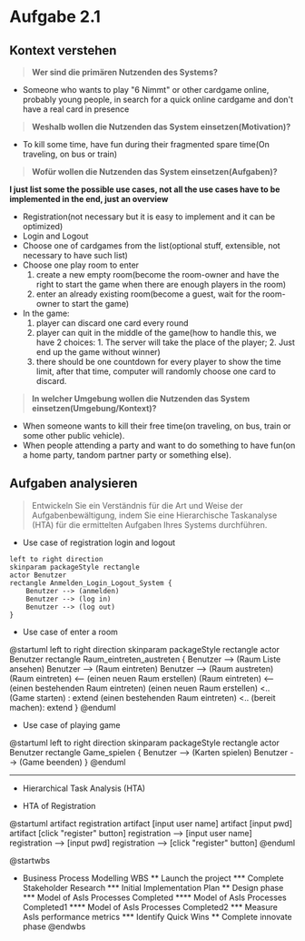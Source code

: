 # Aufgabe 2.1

## Kontext verstehen

> **Wer sind die primären Nutzenden des Systems?**

- Someone who wants to play "6 Nimmt" or other cardgame online, probably young people, in search for a quick online cardgame and don't have a real card in presence

> **Weshalb wollen die Nutzenden das System einsetzen(Motivation)?**

- To kill some time, have fun during their fragmented spare time(On traveling, on bus or train)

> **Wofür wollen die Nutzenden das System einsetzen(Aufgaben)?**

**I just list some the possible use cases, not all the use cases have to be implemented in the end, just an overview**

- Registration(not necessary but it is easy to implement and it can be optimized)
- Login and Logout
- Choose one of cardgames from the list(optional stuff, extensible, not necessary to have such list)
- Choose one play room to enter
	1. create a new empty room(become the room-owner and have the right to start the game when there are enough players in the room)
	2. enter an already existing room(become a guest, wait for the room-owner to start the game)
- In the game:
	1. player can discard one card every round
	2. player can quit in the middle of the game(how to handle this, we have 2 choices: 1. The server will take the place of the player; 2. Just end up the game without winner)
	3. there should be one countdown for every player to show the time limit, after that time, computer will randomly choose one card to discard.

> **In welcher Umgebung wollen die Nutzenden das System einsetzen(Umgebung/Kontext)?**

- When someone wants to kill their free time(on traveling, on bus, train or some other public vehicle).
- When people attending a party and want to do something to have fun(on a home party, tandom partner party or something else).

## Aufgaben analysieren

> Entwickeln Sie ein Verständnis für die Art und Weise der Aufgabenbewältigung, indem Sie eine Hierarchische Taskanalyse (HTA) für die ermittelten Aufgaben Ihres Systems durchführen.

- Use case of registration login and logout

```plantuml
left to right direction
skinparam packageStyle rectangle
actor Benutzer
rectangle Anmelden_Login_Logout_System {
	Benutzer --> (anmelden)
	Benutzer --> (log in)
	Benutzer --> (log out)
}
```

- Use case of enter a room

@startuml
left to right direction
skinparam packageStyle rectangle
actor Benutzer
rectangle Raum_eintreten_austreten {
	Benutzer --> (Raum Liste ansehen)
	Benutzer --> (Raum eintreten)
	Benutzer --> (Raum austreten)
	(Raum eintreten) <-- (einen neuen Raum erstellen) 
	(Raum eintreten) <-- (einen bestehenden Raum eintreten)
	(einen neuen Raum erstellen) <.. (Game starten) : extend
	(einen bestehenden Raum eintreten) <.. (bereit machen): extend
}
@enduml

- Use case of playing game

@startuml
left to right direction
skinparam packageStyle rectangle
actor Benutzer
rectangle Game_spielen {
	Benutzer --> (Karten spielen)
	Benutzer --> (Game beenden)
}
@enduml

---

- Hierarchical Task Analysis (HTA)

- HTA of Registration

@startuml
artifact registration
artifact [input user name]
artifact [input pwd]
artifact [click "register" button]
registration --> [input user name]
registration --> [input pwd]
registration --> [click "register" button]
@enduml

@startwbs
* Business Process Modelling WBS
** Launch the project
*** Complete Stakeholder Research
*** Initial Implementation Plan
** Design phase
*** Model of AsIs Processes Completed
**** Model of AsIs Processes Completed1
**** Model of AsIs Processes Completed2
*** Measure AsIs performance metrics
*** Identify Quick Wins
** Complete innovate phase
@endwbs

